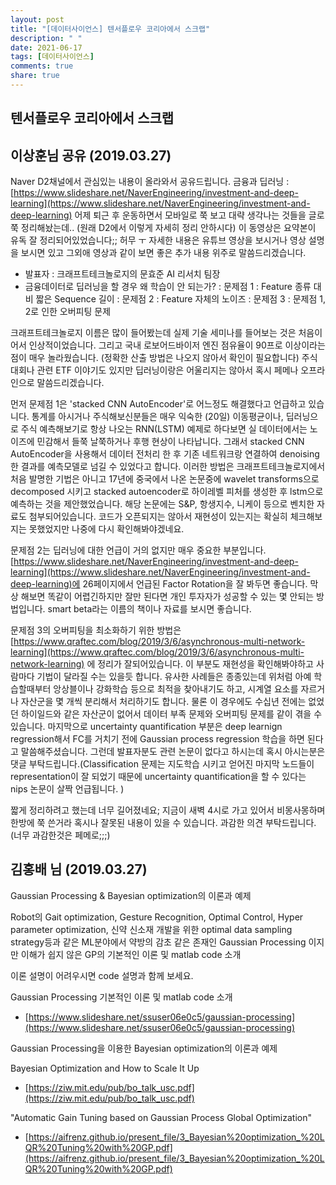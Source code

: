 ```yaml
---
layout: post
title: "[데이터사이언스] 텐서플로우 코리아에서 스크랩"
description: " "
date: 2021-06-17
tags: [데이터사이언스]
comments: true
share: true
---
```


## 텐서플로우 코리아에서 스크랩

## 이상훈님 공유 (2019.03.27)

Naver D2채널에서 관심있는 내용이 올라와서 공유드립니다. 금융과 딥러닝 : [https://www.slideshare.net/NaverEngineering/investment-and-deep-learning](https://www.slideshare.net/NaverEngineering/investment-and-deep-learning)
어제 퇴근 후 운동하면서 모바일로 쭉 보고 대략 생각나는 것들을 글로 쭉 정리해놨는데.. (원래 D2에서 이렇게 자세히 정리 안하시다) 이 동영상은 요약본이 유독 잘 정리되어있었습니다;; 허무 ㅜ
자세한 내용은 유튜브 영상을 보시거나 영상 설명을 보시면 있고 그외애 영상과 같이 보면 좋은 추가 내용 위주로 말씀드리겠습니다.

* 발표자 : 크래프트테크놀로지의 문효준 AI 리서치 팀장
* 금융데이터로 딥러닝을 할 경우 왜 학습이 안 되는가?
: 문제점 1 : Feature 종류 대비 짧은 Sequence 길이
: 문제점 2 : Feature 자체의 노이즈
: 문제점 3 : 문제점 1, 2로 인한 오버피팅 문제

크래프트테크놀로지 이름은 많이 들어봤는데 실제 기술 세미나를 들어보는 것은 처음이어서 인상적이었습니다. 그리고 국내 로보어드바이저 엔진 점유율이 90프로 이상이라는 점이 매우 놀라웠습니다. (정확한 산출 방법은 나오지 않아서 확인이 필요합니다) 주식 대회나 관련 ETF 이야기도 있지만 딥러닝이랑은 어울리지는 않아서 혹시 페메나 오프라인으로 말씀드리겠습니다.

먼저 문제점 1은 'stacked CNN AutoEncoder'로 어느정도 해결했다고 언급하고 있습니다. 통계를 아시거나 주식해보신분들은 매우 익숙한 (20일) 이동평균이나, 딥러닝으로 주식 예측해보기로 항상 나오는 RNN(LSTM) 예제로 하다보면 실 데이터에서는 노이즈에 민감해서 들쭉 날쭉하거나 후행 현상이 나타납니다. 그래서 stacked CNN AutoEncoder을 사용해서 데이터 전처리 한 후 기존 네트워크랑 연결하여 denoising한 결과를 예측모델로 넘길 수 있었다고 합니다. 이러한 방법은 크래프트테크놀로지에서 처음 발명한 기법은 아니고 17년에 중국에서 나온 논문중에 wavelet transforms으로 decomposed 시키고 stacked autoencoder로 하이레벨 피처를 생성한 후 lstm으로 예측하는 것을 제안했었습니다. 해당 논문에는 S&P, 항생지수, 니케이 등으로 벤치한 자료도 첨부되어있습니다. 코드가 오픈되지는 않아서 재현성이 있는지는 확실히 체크해보지는 못했었지만 나중에 다시 확인해봐야겠네요.

문제점 2는 딥러닝에 대한 언급이 거의 없지만 매우 중요한 부분입니다. [https://www.slideshare.net/NaverEngineering/investment-and-deep-learning](https://www.slideshare.net/NaverEngineering/investment-and-deep-learning)에 26페이지에서 언급된 Factor Rotation을 잘 봐두면 좋습니다. 막상 해보면 똑같이 어렵긴하지만 잘만 된다면 개인 투자자가 성공할 수 있는 몇 안되는 방법입니다. smart beta라는 이름의 책이나 자료를 보시면 좋습니다.

문제점 3의 오버피팅을 최소화하기 위한 방법은 [https://www.qraftec.com/blog/2019/3/6/asynchronous-multi-network-learning](https://www.qraftec.com/blog/2019/3/6/asynchronous-multi-network-learning) 에 정리가 잘되어있습니다. 이 부분도 재현성을 확인해봐야하고 사람마다 기법이 달라질 수는 있을듯 합니다. 유사한 사례들은 종종있는데 위처럼 아예 학습할때부터 앙상블이나 강화학습 등으로 최적을 찾아내기도 하고, 시계열 요소를 자르거나 자산군을 몇 개씩 분리해서 처리하기도 합니다. 물론 이 경우에도 수십년 전에는 없었던 하이일드와 같은 자산군이 없어서 데이터 부족 문제와 오버피팅 문제를 같이 겪을 수 있습니다.
마지막으로 uncertainty quantification 부분은 deep learnign regression해서 FC를 거치기 전에 Gaussian process regression 학습을 하면 된다고 말씀해주셨습니다. 그런데 발표자분도 관련 논문이 없다고 하시는데 혹시 아시는분은 댓글 부탁드립니다.(Classification 문제는 지도학습 시키고 얻어진 마지막 노드들이 representation이 잘 되었기 때문에 uncertainty quantification을 할 수 있다는 nips 논문이 살짝 언급됩니다. )

짧게 정리하려고 했는데 너무 길어졌네요; 지금이 새벽 4시로 가고 있어서 비몽사몽하며 한방에 쭉 쓴거라 혹시나 잘못된 내용이 있을 수 있습니다. 과감한 의견 부탁드립니다.(너무 과감한것은 페메로;;;)

## 김홍배 님 (2019.03.27)

Gaussian Processing & Bayesian optimization의 이론과 예제

Robot의 Gait optimization, Gesture Recognition, Optimal Control, Hyper parameter optimization, 신약 신소재 개발을 위한 optimal data sampling strategy등과 같은 ML분야에서 약방의 감초 같은 존재인 Gaussian Processing 이지만 이해가 쉽지 않은 GP의 기본적인 이론 및 matlab code 소개

이론 설명이 어려우시면 code 설명과 함께 보세요.

Gaussian Processing 기본적인 이론 및 matlab code 소개

* [https://www.slideshare.net/ssuser06e0c5/gaussian-processing](https://www.slideshare.net/ssuser06e0c5/gaussian-processing)

Gaussian Processing을 이용한 Bayesian optimization의 이론과 예제

Bayesian Optimization and How to Scale It Up

* [https://ziw.mit.edu/pub/bo_talk_usc.pdf](https://ziw.mit.edu/pub/bo_talk_usc.pdf)

"Automatic Gain Tuning based on Gaussian Process Global Optimization"

* [https://aifrenz.github.io/present_file/3_Bayesian%20optimization_%20LQR%20Tuning%20with%20GP.pdf](https://aifrenz.github.io/present_file/3_Bayesian%20optimization_%20LQR%20Tuning%20with%20GP.pdf)
